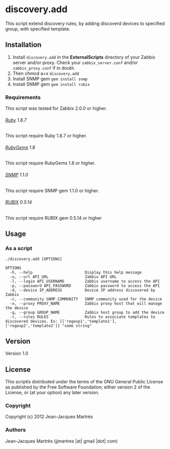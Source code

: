 discovery.add
=============

This script extend discovery rules, by adding discoverd devices to specified group, with specified template.

Installation
------------

1. Install `discovery.add` in the **ExternalScripts** directory of your Zabbix server and/or proxy. Check your `zabbix_server.conf` and/or `zabbix_proxy.conf` if in doubt.
2. Then chmod a+x `discovery.add`
3. Install SNMP gem `gem install snmp`
4. Install SNMP gem `gem install rubix`

### Requirements

This script was tested for Zabbix 2.0.0 or higher.

###### [Ruby](http://www.ruby-lang.org/en/downloads/) 1.8.7

This script require Ruby 1.8.7 or higher.

###### [RubyGems](http://rubygems.org) 1.8

This script require RubyGems 1.8 or higher.

###### [SNMP](http://rubygems.org/gems/snmp) 1.1.0

This script require SNMP gem 1.1.0 or higher.

###### [RUBIX](http://rubygems.org/gems/rubix) 0.5.14

This script require RUBIX gem 0.5.14 or higher

Usage
-----

### As a script
    ./discovery.add [OPTIONS]

    OPTIONS
      -h, --help                       Display this help message
      -u, --url API_URL                Zabbix API URL
      -l, --login API_USERNAME         Zabbix username to access the API
      -p, --password API_PASSWORD      Zabbix password to access the API
      -d, --device IP_ADDRESS          Device IP address discovered by Zabbix
      -c, --community SNMP_COMMUNITY   SNMP community used for the device
      -x, --proxy PROXY_NAME           Zabbix proxy host that will manage the device
      -g, --group GROUP_NAME           Zabbix host group to add the device
      -r, --rules RULES                Rules to associate templates to discovered devices. Ex: [['regexp1','template1'],['regexp2','template2']] "some string"

Version
-------

Version 1.0

License
-------

This scriptis distributed under the terms of the GNU General Public License as published by the Free Software Foundation; either version 2 of the License, or (at your option) any later version.

### Copyright

  Copyright (c) 2012 Jean-Jacques Martrès

### Authors
  
  Jean-Jacques Martrès
  (jjmartres |at| gmail |dot| com)
